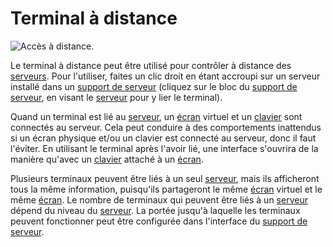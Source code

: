 # Terminal à distance

![Accès à distance.](oredict:oc:terminal)

Le terminal à distance peut être utilisé pour contrôler à distance des [serveurs](server1.md). Pour l'utiliser, faites un clic droit en étant accroupi sur un serveur installé dans un [support de serveur](../block/serverRack.md) (cliquez sur le bloc du [support de serveur](../block/serverRack.md), en visant le [serveur](server1.md) pour y lier le terminal).

Quand un terminal est lié au [serveur](server1.md), un [écran](../block/screen1.md) virtuel et un [clavier](../block/keyboard.md) sont connectés au serveur. Cela peut conduire à des comportements inattendus si un écran physique et/ou un clavier est connecté au serveur, donc il faut l'éviter. En utilisant le terminal après l'avoir lié, une interface s'ouvrira de la manière qu'avec un [clavier](../block/keyboard.md) attaché à un [écran](../block/screen1.md).

Plusieurs terminaux peuvent être liés à un seul [serveur](server1.md), mais ils afficheront tous la même information, puisqu'ils partageront le même [écran](../block/screen1.md) virtuel et le même [écran](../block/keyboard.md). Le nombre de terminaux qui peuvent être liés à un [serveur](server1.md) dépend du niveau du [serveur](server1.md). La portée jusqu'à laquelle les terminaux peuvent fonctionner peut être configurée dans l'interface du [support de serveur](../block/serverRack.md).
